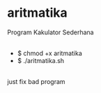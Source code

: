 # aritmatika
Program Kakulator Sederhana
<br>
<br>
 - $ chmod +x aritmatika <br>
 - $ ./aritmatika.sh <br>
  <br>
just fix bad program
